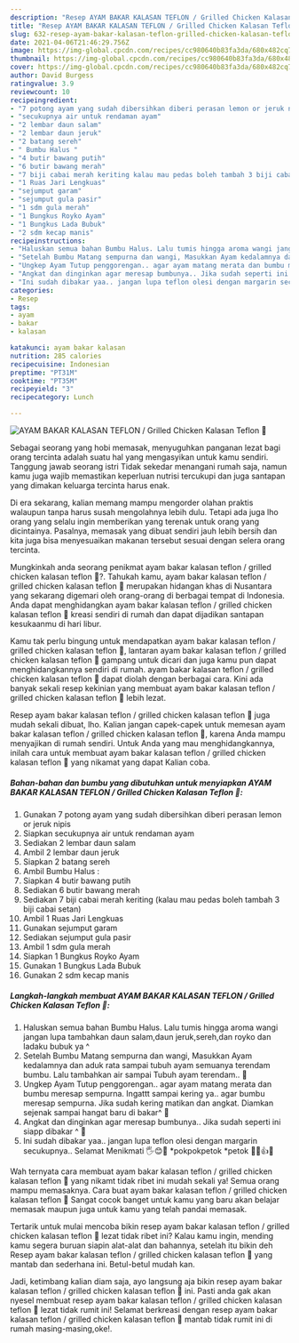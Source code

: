 ```yaml
---
description: "Resep AYAM BAKAR KALASAN TEFLON / Grilled Chicken Kalasan Teflon 🐓 yang nikmat dan Mudah Dibuat"
title: "Resep AYAM BAKAR KALASAN TEFLON / Grilled Chicken Kalasan Teflon 🐓 yang nikmat dan Mudah Dibuat"
slug: 632-resep-ayam-bakar-kalasan-teflon-grilled-chicken-kalasan-teflon-yang-nikmat-dan-mudah-dibuat
date: 2021-04-06T21:46:29.756Z
image: https://img-global.cpcdn.com/recipes/cc980640b83fa3da/680x482cq70/ayam-bakar-kalasan-teflon-grilled-chicken-kalasan-teflon-🐓-foto-resep-utama.jpg
thumbnail: https://img-global.cpcdn.com/recipes/cc980640b83fa3da/680x482cq70/ayam-bakar-kalasan-teflon-grilled-chicken-kalasan-teflon-🐓-foto-resep-utama.jpg
cover: https://img-global.cpcdn.com/recipes/cc980640b83fa3da/680x482cq70/ayam-bakar-kalasan-teflon-grilled-chicken-kalasan-teflon-🐓-foto-resep-utama.jpg
author: David Burgess
ratingvalue: 3.9
reviewcount: 10
recipeingredient:
- "7 potong ayam yang sudah dibersihkan diberi perasan lemon or jeruk nipis"
- "secukupnya air untuk rendaman ayam"
- "2 lembar daun salam"
- "2 lembar daun jeruk"
- "2 batang sereh"
- " Bumbu Halus "
- "4 butir bawang putih"
- "6 butir bawang merah"
- "7 biji cabai merah keriting kalau mau pedas boleh tambah 3 biji cabai setan"
- "1 Ruas Jari Lengkuas"
- "sejumput garam"
- "sejumput gula pasir"
- "1 sdm gula merah"
- "1 Bungkus Royko Ayam"
- "1 Bungkus Lada Bubuk"
- "2 sdm kecap manis"
recipeinstructions:
- "Haluskan semua bahan Bumbu Halus. Lalu tumis hingga aroma wangi jangan lupa tambahkan daun salam,daun jeruk,sereh,dan royko dan ladaku bubuk ya ^"
- "Setelah Bumbu Matang sempurna dan wangi, Masukkan Ayam kedalamnya dan aduk rata sampai tubuh ayam semuanya terendam bumbu. Lalu tambahkan air sampai Tubuh ayam terendam.. 🐓"
- "Ungkep Ayam Tutup penggorengan.. agar ayam matang merata dan bumbu meresap sempurna. Ingattt sampai kering ya.. agar bumbu meresap sempurna. Jika sudah kering matikan dan angkat. Diamkan sejenak sampai hangat baru di bakar^ 🐓"
- "Angkat dan dinginkan agar meresap bumbunya.. Jika sudah seperti ini siapp dibakar ^ 🐓"
- "Ini sudah dibakar yaa.. jangan lupa teflon olesi dengan margarin secukupnya.. Selamat Menikmati 🖐😊🐓 *pokpokpetok *petok 🐓🐓👍😁"
categories:
- Resep
tags:
- ayam
- bakar
- kalasan

katakunci: ayam bakar kalasan 
nutrition: 285 calories
recipecuisine: Indonesian
preptime: "PT31M"
cooktime: "PT35M"
recipeyield: "3"
recipecategory: Lunch

---
```



![AYAM BAKAR KALASAN TEFLON / Grilled Chicken Kalasan Teflon 🐓](https://img-global.cpcdn.com/recipes/cc980640b83fa3da/680x482cq70/ayam-bakar-kalasan-teflon-grilled-chicken-kalasan-teflon-🐓-foto-resep-utama.jpg)

Sebagai seorang yang hobi memasak, menyuguhkan panganan lezat bagi orang tercinta adalah suatu hal yang mengasyikan untuk kamu sendiri. Tanggung jawab seorang istri Tidak sekedar menangani rumah saja, namun kamu juga wajib memastikan keperluan nutrisi tercukupi dan juga santapan yang dimakan keluarga tercinta harus enak.

Di era  sekarang, kalian memang mampu mengorder olahan praktis walaupun tanpa harus susah mengolahnya lebih dulu. Tetapi ada juga lho orang yang selalu ingin memberikan yang terenak untuk orang yang dicintainya. Pasalnya, memasak yang dibuat sendiri jauh lebih bersih dan kita juga bisa menyesuaikan makanan tersebut sesuai dengan selera orang tercinta. 



Mungkinkah anda seorang penikmat ayam bakar kalasan teflon / grilled chicken kalasan teflon 🐓?. Tahukah kamu, ayam bakar kalasan teflon / grilled chicken kalasan teflon 🐓 merupakan hidangan khas di Nusantara yang sekarang digemari oleh orang-orang di berbagai tempat di Indonesia. Anda dapat menghidangkan ayam bakar kalasan teflon / grilled chicken kalasan teflon 🐓 kreasi sendiri di rumah dan dapat dijadikan santapan kesukaanmu di hari libur.

Kamu tak perlu bingung untuk mendapatkan ayam bakar kalasan teflon / grilled chicken kalasan teflon 🐓, lantaran ayam bakar kalasan teflon / grilled chicken kalasan teflon 🐓 gampang untuk dicari dan juga kamu pun dapat menghidangkannya sendiri di rumah. ayam bakar kalasan teflon / grilled chicken kalasan teflon 🐓 dapat diolah dengan berbagai cara. Kini ada banyak sekali resep kekinian yang membuat ayam bakar kalasan teflon / grilled chicken kalasan teflon 🐓 lebih lezat.

Resep ayam bakar kalasan teflon / grilled chicken kalasan teflon 🐓 juga mudah sekali dibuat, lho. Kalian jangan capek-capek untuk memesan ayam bakar kalasan teflon / grilled chicken kalasan teflon 🐓, karena Anda mampu menyajikan di rumah sendiri. Untuk Anda yang mau menghidangkannya, inilah cara untuk membuat ayam bakar kalasan teflon / grilled chicken kalasan teflon 🐓 yang nikamat yang dapat Kalian coba.

<!--inarticleads1-->

##### Bahan-bahan dan bumbu yang dibutuhkan untuk menyiapkan AYAM BAKAR KALASAN TEFLON / Grilled Chicken Kalasan Teflon 🐓:

1. Gunakan 7 potong ayam yang sudah dibersihkan diberi perasan lemon or jeruk nipis
1. Siapkan secukupnya air untuk rendaman ayam
1. Sediakan 2 lembar daun salam
1. Ambil 2 lembar daun jeruk
1. Siapkan 2 batang sereh
1. Ambil  Bumbu Halus :
1. Siapkan 4 butir bawang putih
1. Sediakan 6 butir bawang merah
1. Sediakan 7 biji cabai merah keriting (kalau mau pedas boleh tambah 3 biji cabai setan)
1. Ambil 1 Ruas Jari Lengkuas
1. Gunakan sejumput garam
1. Sediakan sejumput gula pasir
1. Ambil 1 sdm gula merah
1. Siapkan 1 Bungkus Royko Ayam
1. Gunakan 1 Bungkus Lada Bubuk
1. Gunakan 2 sdm kecap manis




<!--inarticleads2-->

##### Langkah-langkah membuat AYAM BAKAR KALASAN TEFLON / Grilled Chicken Kalasan Teflon 🐓:

1. Haluskan semua bahan Bumbu Halus. Lalu tumis hingga aroma wangi jangan lupa tambahkan daun salam,daun jeruk,sereh,dan royko dan ladaku bubuk ya ^
1. Setelah Bumbu Matang sempurna dan wangi, Masukkan Ayam kedalamnya dan aduk rata sampai tubuh ayam semuanya terendam bumbu. Lalu tambahkan air sampai Tubuh ayam terendam.. 🐓
1. Ungkep Ayam Tutup penggorengan.. agar ayam matang merata dan bumbu meresap sempurna. Ingattt sampai kering ya.. agar bumbu meresap sempurna. Jika sudah kering matikan dan angkat. Diamkan sejenak sampai hangat baru di bakar^ 🐓
1. Angkat dan dinginkan agar meresap bumbunya.. Jika sudah seperti ini siapp dibakar ^ 🐓
1. Ini sudah dibakar yaa.. jangan lupa teflon olesi dengan margarin secukupnya.. Selamat Menikmati 🖐😊🐓 *pokpokpetok *petok 🐓🐓👍😁




Wah ternyata cara membuat ayam bakar kalasan teflon / grilled chicken kalasan teflon 🐓 yang nikamt tidak ribet ini mudah sekali ya! Semua orang mampu memasaknya. Cara buat ayam bakar kalasan teflon / grilled chicken kalasan teflon 🐓 Sangat cocok banget untuk kamu yang baru akan belajar memasak maupun juga untuk kamu yang telah pandai memasak.

Tertarik untuk mulai mencoba bikin resep ayam bakar kalasan teflon / grilled chicken kalasan teflon 🐓 lezat tidak ribet ini? Kalau kamu ingin, mending kamu segera buruan siapin alat-alat dan bahannya, setelah itu bikin deh Resep ayam bakar kalasan teflon / grilled chicken kalasan teflon 🐓 yang mantab dan sederhana ini. Betul-betul mudah kan. 

Jadi, ketimbang kalian diam saja, ayo langsung aja bikin resep ayam bakar kalasan teflon / grilled chicken kalasan teflon 🐓 ini. Pasti anda gak akan nyesel membuat resep ayam bakar kalasan teflon / grilled chicken kalasan teflon 🐓 lezat tidak rumit ini! Selamat berkreasi dengan resep ayam bakar kalasan teflon / grilled chicken kalasan teflon 🐓 mantab tidak rumit ini di rumah masing-masing,oke!.

